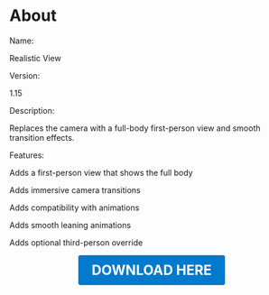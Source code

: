 # About

Name:

Realistic View

Version:

1.15

Description:

Replaces the camera with a full-body first-person view and smooth transition effects.

Features:

Adds a first-person view that shows the full body

Adds immersive camera transitions

Adds compatibility with animations

Adds smooth leaning animations

Adds optional third-person override

<p align="center"><a href="https://github.com/LiliaFramework/Modules/raw/refs/heads/gh-pages/realisticview.zip" style="display:inline-block;padding:12px 24px;font-size:1.5rem;font-weight:bold;text-decoration:none;color:#fff;background-color:var(--md-primary-fg-color,#007acc);border-radius:4px;">DOWNLOAD HERE</a></p>